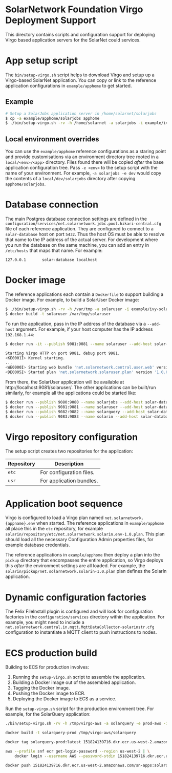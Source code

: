 # SolarNetwork Foundation Virgo Deployment Support

This directory contains scripts and configuration support for deploying Virgo based application
servers for the SolarNet could services.


# App setup script

The `bin/setup-virgo.sh` script helps to download Virgo and setup up a Virgo-based SolarNet
application. You can copy or link to the reference application configurations in `example/apphome`
to get started.

## Example

```sh
# Setup a SolarJobs application server in /home/solarnet/solarjobs
$ cp -a example/apphome/solarjobs apphome
$ ./bin/setup-virgo.sh -rv -h /home/solarnet -a solarjobs -i example/ivy-solarjobs.xml
```

## Local environment overrides

You can use the `example/apphome` reference configurations as a staring point and provide
customisations via an environment directory tree rooted in a `local/<env>/<app>` directory. Files
found there will be copied _after_ the base application configuration tree. Pass `-e <env>` to the
setup script with the name of your environment. For example, `-a solarjobs -e dev` would copy the
contents of a `local/dev/solarjobs` directory after copying `apphome/solarjobs`.


# Database connection

The main Postgres database connection settings are defined in the
`configuration/services/net.solarnetwork.jdbc.pool.hikari-central.cfg` file of each reference
application. They are configured to connect to a `solar-database` host on port `5432`. Thus the host
OS must be able to resolve that name to the IP address of the actual server. For development where
you run the database on the same machine, you can add an entry in `/etc/hosts` that maps that name.
For example:

```
127.0.0.1       solar-database localhost
```


# Docker image

The reference applications each contain a `Dockerfile` to support building a Docker image.
For example, to build a SolarUser Docker image:

```sh
$ ./bin/setup-virgo.sh -rv -h /var/tmp -a solaruser -i example/ivy-solaruser.xml
$ docker build -t solaruser /var/tmp/solaruser
```

To run the application, pass in the IP address of the database via a `--add-host` argument. For 
example, if your host computer has the IP address `192.168.1.44`:

```sh
$ docker run -it --publish 9081:9081 --name solaruser --add-host solar-database:192.168.1.44 solaruser

Starting Virgo HTTP on port 9081, debug port 9981.
<KE0001I> Kernel starting. 
...
<WE0000I> Starting web bundle 'net.solarnetwork.central.user.web' version '1.40.0' with context path '/solaruser'.
<DE0005I> Started plan 'net.solarnetwork.solaruser.plan' version '1.0.0'.
```

From there, the SolarUser application will be available at http://localhost:9081/solaruser/. The other
applications can be built/run similarly, for example all the applications could be started like:

```sh
$ docker run --publish 9080:9080 --name solarjobs --add-host solar-database:192.168.1.44 solarjobs
$ docker run --publish 9081:9081 --name solaruser --add-host solar-database:192.168.1.44 solaruser
$ docker run --publish 9082:9082 --name solarquery --add-host solar-database:192.168.1.44 solarquery
$ docker run --publish 9083:9083 --name solarin --add-host solar-database:192.168.1.44 solarin
```


# Virgo repository configuration

The setup script creates two repositories for the application:

| Repository | Description |
|------------|-------------|
| `etc`      | For configuration files. |
| `usr`      | For application bundles. |


# Application boot sequence

Virgo is configured to load a Virgo plan named `net.solarnetwork.{appname}.env` when started. The 
reference applications in `example/apphome` all place this in the `etc` repository, for example 
`solarin/repository/etc/net.solarnetwork.solarin.env-1.0.plan`. This plan should load all the 
necessary Configuration Admin properties files, for example database credentials.

The reference applications in `example/apphome` then deploy a plan into the `pickup` directory that
encompasses the entire application, so Virgo deploys this _after_ the environment settings are all
loaded. For example, the `solarin/pickup/net.solarnetwork.solarin-1.0.plan` plan defines the SolarIn
application.


# Dynamic configuration factories

The Felix FileInstall plugin is configured and will look for configuration factories in the 
`configuration/services` directory within the application. For example, you might need to include
a `net.solarnetwork.central.in.mqtt.MqttDataCollector-solarinstr.cfg` configuration to instantiate
a MQTT client to push instructions to nodes.


# ECS production build

Building to ECS for production involves:

 1. Running the `setup-virgo.sh` script to assemble the application.
 2. Building a Docker image out of the assembled application.
 3. Tagging the Docker image.
 4. Pushing the Docker image to ECR.
 5. Deploying the Docker image to ECS as a service.
 
Run the `setup-virgo.sh` script for the production environment tree. For example, for the SolarQuery
application:

```sh
./bin/setup-virgo.sh -rv -h /tmp/virgo-aws -a solarquery -e prod-aws -i example/ivy-solarquery.xml

docker build -t solarquery-prod /tmp/virgo-aws/solarquery

docker tag solarquery-prod:latest 151824139716.dkr.ecr.us-west-2.amazonaws.com/sn-apps:solarquery-20200504A

aws --profile snf ecr get-login-password --region us-west-2 | \
    docker login --username AWS --password-stdin 151824139716.dkr.ecr.us-west-2.amazonaws.com

docker push 151824139716.dkr.ecr.us-west-2.amazonaws.com/sn-apps:solarquery-20200504A
```
